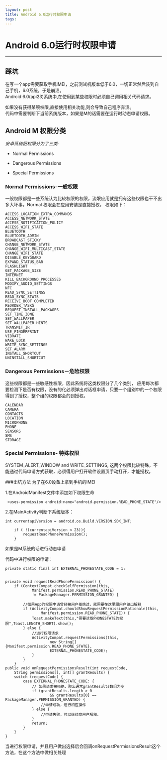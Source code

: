 ```yaml
---
layout: post
title: Android 6.0运行时权限申请
tags:
---
```

# Android 6.0运行时权限申请

------------------

## 踩坑
在写一个app需要获取手机IMEI，之前测试机版本低于6.0，一切正常然后装到自己手机，6.0系统，于是崩溃。  
Android 6.0(api23)系统中,在使用到某些权限时必须自己调用相关代码请求。

如果没有获得某项权限,直接使用相关功能,则会导致自己程序奔溃。  
代码中需要判断下当前系统版本，如果是M的话需要在运行时动态申请权限。  

## Android M 权限分类

*安卓系统把权限分为了三类:*

* Normal Permissions

* Dangerous Permissions

* Special Permissions

### Normal Permissions-一般权限
一般权限都是一些系统认为比较权限的权限，流氓应用就是拥有这些权限也干不出多大坏事，Normal 权限会在应用安装是直接授权，
权限如下：

    ACCESS_LOCATION_EXTRA_COMMANDS
    ACCESS_NETWORK_STATE
    ACCESS_NOTIFICATION_POLICY
    ACCESS_WIFI_STATE
    BLUETOOTH
    BLUETOOTH_ADMIN
    BROADCAST_STICKY
    CHANGE_NETWORK_STATE
    CHANGE_WIFI_MULTICAST_STATE
    CHANGE_WIFI_STATE
    DISABLE_KEYGUARD
    EXPAND_STATUS_BAR
    FLASHLIGHT
    GET_PACKAGE_SIZE
    INTERNET
    KILL_BACKGROUND_PROCESSES
    MODIFY_AUDIO_SETTINGS
    NFC
    READ_SYNC_SETTINGS
    READ_SYNC_STATS
    RECEIVE_BOOT_COMPLETED
    REORDER_TASKS
    REQUEST_INSTALL_PACKAGES
    SET_TIME_ZONE
    SET_WALLPAPER
    SET_WALLPAPER_HINTS
    TRANSMIT_IR
    USE_FINGERPRINT
    VIBRATE
    WAKE_LOCK
    WRITE_SYNC_SETTINGS
    SET_ALARM
    INSTALL_SHORTCUT
    UNINSTALL_SHORTCUT

### Dangerous Permissions－危险权限
这些权限都是一些敏感性权限，因此系统将这类权限分了几个类别，
应用每次都要检测下是否有权限，没有的化必须弹出对话框申请，只要一个组别中的一个权限得到了授权，整个组的权限都会的到授权。

	CALENDAR
	CAMERA
	CONTACTS
	LOCATION
	MICROPHONE
	PHONE
	SENSORS
	SMS
	STORAGE


### Special Permissions- 特殊权限
SYSTEM_ALERT_WINDOW and WRITE_SETTINGS, 这两个权限比较特殊，不能通过代码申请方式获取，必须得用户打开软件设置页手动打开，才能授权。  

###出坑方法
为了在6.0设备上拿到手机的IMEI

1.在AndroidManifest文件中添加如下权限生命

     <uses-permission android:name="android.permission.READ_PHONE_STATE"/>
2.在MainActivity判断下系统版本：

    int currentapiVersion = android.os.Build.VERSION.SDK_INT;

        if ( !(currentapiVersion < 23)){
            requestReadPhonePermissiom();
        }
如果是M系统的话进行动态申请


代码中进行权限的申请：


    private static final int EXTERNAL_PHONESTATE_CODE = 1;

    
    private void requestReadPhonePermissiom() {
        if (ContextCompat.checkSelfPermission(this,
                Manifest.permission.READ_PHONE_STATE)
                != PackageManager.PERMISSION_GRANTED) {

            //如果App的权限申请曾经被用户拒绝过，就需要在这里跟用户做出解释
            if (ActivityCompat.shouldShowRequestPermissionRationale(this,
                    Manifest.permission.READ_PHONE_STATE)) {
                Toast.makeText(this,"需要读取PHONESTATE的权限",Toast.LENGTH_SHORT).show();
            } else {
                //进行权限请求
                ActivityCompat.requestPermissions(this,
                        new String[]{Manifest.permission.READ_PHONE_STATE},
                        EXTERNAL_PHONESTATE_CODE);
            	}
        	}
    	}
    public void onRequestPermissionsResult(int requestCode,
        String permissions[], int[] grantResults) {
        switch (requestCode) {
            case EXTERNAL_PHONESTATE_CODE: {
                // 如果请求被拒绝，那么通常grantResults数组为空
                if (grantResults.length > 0
                        && grantResults[0] == PackageManager.PERMISSION_GRANTED) {
                    //申请成功，进行相应操作
                } else {
                    //申请失败，可以继续向用户解释。
                }
                return;
            }
        }
    }
当进行权限申请，并且用户做出选择后会回调onRequestPermissionsResult这个方法，在这个方法中做相关处理

   

